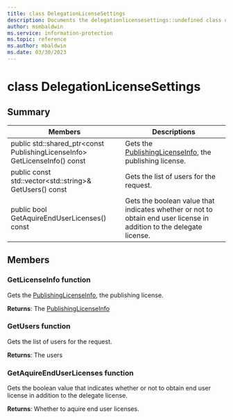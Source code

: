 ```yaml
---
title: class DelegationLicenseSettings 
description: Documents the delegationlicensesettings::undefined class of the Microsoft Information Protection (MIP) SDK.
author: msmbaldwin
ms.service: information-protection
ms.topic: reference
ms.author: mbaldwin
ms.date: 03/30/2023
---
```


# class DelegationLicenseSettings 
  
## Summary
 Members                        | Descriptions                                
--------------------------------|---------------------------------------------
public std::shared_ptr&lt;const PublishingLicenseInfo&gt; GetLicenseInfo() const  |  Gets the [PublishingLicenseInfo](class_mip_publishinglicenseinfo.md), the publishing license.
public const std::vector&lt;std::string&gt;& GetUsers() const  |  Gets the list of users for the request.
public bool GetAquireEndUserLicenses() const  |  Gets the boolean value that indicates whether or not to obtain end user license in addition to the delegate license.
  
## Members
  
### GetLicenseInfo function
Gets the [PublishingLicenseInfo](class_mip_publishinglicenseinfo.md), the publishing license.

  
**Returns**: The [PublishingLicenseInfo](class_mip_publishinglicenseinfo.md)
  
### GetUsers function
Gets the list of users for the request.

  
**Returns**: The users
  
### GetAquireEndUserLicenses function
Gets the boolean value that indicates whether or not to obtain end user license in addition to the delegate license.

  
**Returns**: Whether to aquire end user licenses.